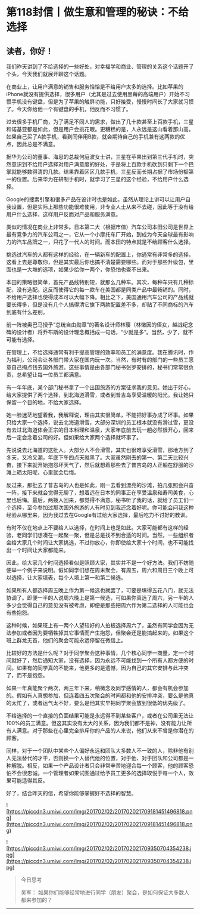 # 第118封信丨做生意和管理的秘诀：不给选择

## 读者，你好！

我们昨天讲到了不给选择的一些好处，对幸福学和商业、管理的关系这个话题开了个头，今天我们就展开聊这个话题。

在商业上，让用户满意的销售和服务恰恰是不给用户太多的选择。比如苹果的iPhone就没有提供选择，很多用户（尤其是过去使用黑莓的高端用户）开始不习惯手机没有键盘，但是为了苹果的触屏功能，只好接受，慢慢时间长了大家就习惯了。今天你给他一个有键盘的手机，他反而不习惯了。

过去很多手机厂商，为了满足不同人的需求，做出了几十款甚至上百款手机，三星和诺基亚都是如此，但是用户会挑花眼。更糟糕的是，人永远是这山看着那山高。如果自己买了A款手机，看到同伴用B款，就会期待自己的手机兼有这两款的优点，因此总是不满意。

据华为公司的董事、海思的总裁何庭波女士讲，三星在苹果出到第三代手机时，突然意识到不给用户选择对用户满意度的好处，于是将上百款手机砍到只剩下一个巴掌就能够数得清的几款。结果靠着区区几款手机，三星反而长期占据了市场份额第一的位置。后来华为在研制手机时，就学习了三星的这个经验，不给用户什么选择。 

Google的搜索引擎和很多产品在设计时也是如此，虽然从理论上讲可以让用户自我设置，但是实际上那些功能很难使用，非专业人士从来不去碰，因此等于没有给用户什么选择，这样用户反而对产品和服务满意。

类似的情况在商业上非常多。日本第二大（根据市值）汽车公司本田公司是世界上最有竞争力的汽车公司之一，它从一个小摩托车厂开始，到成为今天全球最有影响力的汽车品牌之一，只花了一代人的时间。而本田的特点就是不给顾客什么选择。

挑选过汽车的人都有这样的经验，在一辆新车的配置上，你通常有非常多的选择，这看上去是尊敬你，但是其实最后你也搞不清楚需要哪些。而对于那些升级包，里面也是一大堆的选项，如果少给你一两个，你恐怕也查不出来。

本田的策略很简单，首先产品线特别短，就那么几种车。其次，每种车只有几种标配，没有选配。这反而使得它的每一款车在美国都是同类产品中最畅销的。同时，不给用户选择也使得成本可以大幅下降。相比之下，美国通用汽车公司的产品线就要长得多，但是没有几个人搞得清它旗下两款配置差不多，却贴了不同商标的汽车到底有什么差别。

前一阵被奥巴马授予“总统自由勋章”的著名设计师林璎（林徽因的侄女，越战纪念碑的设计者）将乔布斯的设计理念概括成一句话，“少就是多”。当然，少了，就不可能有选择。

在管理上，不给选择通常有利于提高管理的效率和员工的满意度。我在腾讯时，作为福利，公司会让各部门带大家在国内玩一次。当然，有时有的部门的一些员工愿意自己掏点钱去国外旅游。这些事情是由各部门秘书张罗安排的，秘书们常常很负责，总希望让每一位员工都满意。

有一年年底，某个部门秘书拿了一个出国旅游的方案征求我的意见。她出于好心，给大家提供了两个选择，到北海道滑雪，或者到普吉岛享受温暖的阳光。我让她只保留一个目的地，不给大家选择。

她一脸迷茫地望着我，我解释说，理由其实很简单，不能把好事办成了坏事。如果只给大家一个选择，说去北海道滑雪，大部分深圳的员工根本就没有滑过雪，更没有去过北海道体会正宗的日本料理和温泉，大家年底前去玩一趟必然很开心，回来后一定会念着公司的好。但如果给大家两个选择就坏事了。

先说说去北海道的这批人。大部分人不会滑雪，其实也很难享受滑雪，那地方到了冬天，又冷又潮，年底下午四点天就黑了。大家虽然刚去的第一、第二天比较兴奋，接下来就开始抱怨坏天气了，然后就想着那些去了普吉岛的人正躺在舒服的沙滩上晒太阳呢，心里就会后悔。

反过来，那批去了普吉岛的人也是如此，刚一去看到漂亮的沙滩，拍几张照会兴奋一阵，接下来就会觉得无聊了，想着远在日本的同事正在享受温泉和寿司美食，心里也后悔。最后，两拨人回来，都觉得不满意。秘书听了我的话，就给了员工们一个选择，至今参加过那次国外旅游的人有时见到我还念着好呢。你可能会问我这种经验从哪里来，因为我过去在Google有过给大家选择，最后吃力不讨好的教训。

有时不仅在地点上不要给人以选择，在时间上也是如此。大家可能都有这样的经验，老同学们想凑在一起聚一聚，但是总是找不到合适的时间。当然，一些组织者会给大家几个时间让大家挑选，不过你放心，你即使给大家十个时间，也不可能找出一个时间让大家都能来。

因此，给大家几个时间选择看似是照顾大家，其实并不是一个好方法。我们不妨随便举一个例子来说明。假如同学们想在周末聚会，有周五，周六和周日三个晚上可以选择，让大家填表，每个人填上第一和第二候选。

如果所有人都选择周五晚上作为第一候选也就罢了，可要是填得五花八门，就无法协调了。即便一半的人说周六晚上是第一候选，可如果你真选了周六，另一半的人多少会觉得自己的意见没有被考虑，即便是那些把周六作为第二选择的人可能也会有些抱怨。

这种时候，如果班上有一两个人望较好的人拍板选择周六了，虽然有同学会因为无法参加或者因为要牺牲掉其它事情而产生抱怨，但聚会还是能搞起来的。如果这个班上群龙无首，他们的聚会可能永远停留在微信上。

比较好的方法是什么呢？对于同学聚会这种事情，几个核心同学一商量，定一个时间就好了，然后通知大家，没有选择，因为永远不可能找到一个所有人都方便的时间。如果有的同学真的不能来，他更多的是遗憾，因为自己的其它安排与此冲突了，而不是抱怨。

如果一年真能聚个两次，两三年下来，稍微念及同学感情的人，都会有机会参加的。假如有人真想参加，但连着四五次聚会的时间都和他的安排冲突，要么是他真的太忙了，或者运气太不好，要么是他其实早把同学聚会放到很低的优先级了。

不给选择的一个直接的负面结果可能是永远得不到某些客户，或者在公司里无法让100%的员工满意。但这其实没有太大的关系，因为我们都不是神，没有能力让所有人满意。对于那些在心里完全排斥你的产品的人来说，他们从来不曾是你潜在的顾客。

同样，对于一个团队中某些个人偏好永远和团队大多数人不一致的人，除非他有别人无法替代的才干，否则换一个人替代他的位置，对于他、对于团队和公司都是一种解脱。相反，如果一个产品设计者只会非常辛苦地迎合每一个顾客，他的顾客恐怕不会很忠诚。一个管理者如果试图通过给予员工更多的选择取悦于每一个人，效果可能适得其反。

好了，结合昨天的信，希望你能够掌握好不选择的智慧。

![https://piccdn3.umiwi.com/img/201702/02/201702021709181451496818.png](https://piccdn3.umiwi.com/img/201702/02/201702021709181451496818.png)

![https://piccdn3.umiwi.com/img/201702/02/201702021709350704354238.jpg](https://piccdn3.umiwi.com/img/201702/02/201702021709350704354238.jpg)

> 今日思考
> 
> 吴军： 如果你们能够经常地进行同学（朋友）聚会，是如何保证大多数人都来参加的？

---
